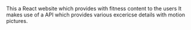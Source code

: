 This a React website which provides with fitness content to the users 
It makes use of a API which provides various excericse details with motion pictures.
